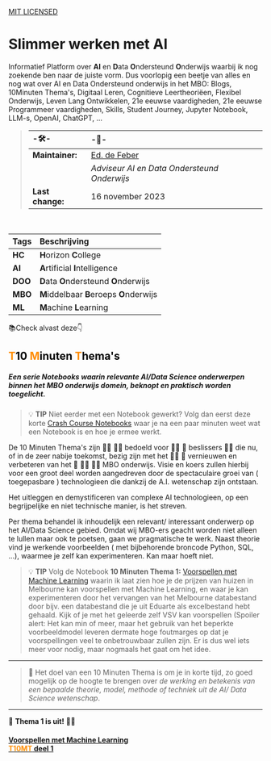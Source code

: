 [MIT LICENSED](https://github.com/EdF2021/EdF2021.github.io/blob/1449d85990e6c3eda755276df711603116f640c5/LICENSE)

# Slimmer werken met AI
Informatief Platform over **AI** en **D**ata **O**ndersteund **O**nderwijs waarbij ik nog zoekende ben naar de juiste vorm.
Dus voorlopig een beetje van alles en nog wat over AI en Data Ondersteund onderwijs in het MBO: Blogs, 10Minuten Thema's, Digitaal Leren, Cognitieve Leertheoriëen, Flexibel Onderwijs, Leven Lang Ontwikkelen,  21e eeuwse vaardigheden, 21e eeuwse Programmeer vaardigheden, Skills, Student Journey, Jupyter Notebook, LLM-s, OpenAI, ChatGPT, ...  

>| -🛠️- | -👷- |
>| :--- | :--- |
>| **Maintainer:** | [Ed. de Feber](mailto://e.defeber@horizoncollege.nl) |
>|  | *Adviseur AI en Data Ondersteund Onderwijs* | 
>| **Last change:** | 16 november 2023 |

<br>

| Tags | Beschrijving |
| :--- | :---|
| **HC** | **H**orizon **C**ollege |
| **AI** | **A**rtificial **I**ntelligence |
| **DOO** | **D**ata **O**ndersteund **O**nderwijs |
| **MBO** | **M**iddelbaar **B**eroeps **O**nderwijs |
| **ML** | **M**achine **L**earning |

📚Check alvast deze👇

## <font color="#000"><font color="darkorange">T</font>10 <font color="darkorange">M</font>inuten <font color="darkorange">T</font>hema's</font>
##### Een serie *Notebooks* waarin relevante AI/Data Science onderwerpen binnen het MBO onderwijs domein, beknopt en praktisch worden toegelicht.  

> 💡 **TIP** Niet eerder met een Notebook gewerkt? Volg dan eerst deze korte [Crash Course Notebooks](https://app.noteable.io/published/9a4cf4b6-29f6-46e3-9383-dd23513113fe/Crashcourse-Notebooks) waar je na een paar minuten weet wat een Notebook is en hoe je ermee werkt. 

De 10 Minuten Thema's zijn 👩‍🍳 👨‍🎓 bedoeld voor 👨‍🏫 👩‍ beslissers 👨‍🎓 die nu, of in de zeer nabije toekomst, bezig zijn met het 👨‍💻 👨‍ vernieuwen en verbeteren van het 💼 👨‍🔧 👮‍♀️ MBO onderwijs. Visie en koers zullen hierbij voor een groot deel worden aangedreven door de spectaculaire groei van ( toegepasbare ) technologieen die dankzij de A.I. wetenschap zijn ontstaan.  

Het uitleggen en demystificeren van complexe AI technologieen, op een begrijpelijke en niet technische manier, is het streven. 

Per thema behandel ik inhoudelijk een relevant/ interessant onderwerp op het AI/Data Science gebied. Omdat wij MBO-ers geacht worden niet alleen te lullen maar ook te poetsen, gaan we pragmatische te werk. Naast theorie vind je werkende voorbeelden ( met bijbehorende broncode Python, SQL, ...), waarmee je zelf kan experimenteren. Kan maar hoeft niet.

> 💡 **TIP** Volg de Notebook **10 Minuten Thema 1:** [Voorspellen met Machine Learning](https://app.noteable.io/published/513c4771-e741-432c-9b00-ffd39e9d846d/10Min_Thema_1_Voorspellen) waarin ik laat zien hoe je de prijzen van huizen in Melbourne kan voorspellen met Machine Learning, en waar je kan experimenteren door het vervangen van het Melbourne databestand door bijv. een databestand die je uit Eduarte als excelbestand hebt gehaald.  Kijk of je met het geleerde zelf VSV kan voorspellen (Spoiler alert: Het kan min of meer, maar het gebruik van het beperkte voorbeeldmodel leveren dermate hoge foutmarges op dat je voorspellingen veel te onbetrouwbaar zullen zijn. Er is dus wel iets meer voor nodig, maar nogmaals het gaat om het idee.


----
> 🎯 Het doel van een 10 Minuten Thema is om je in korte tijd, zo goed mogelijk op de hoogte te brengen over *de werking en betekenis van een bepaalde theorie, model, methode of techniek uit de AI/ Data Science wetenschap*.
----

🥳 **Thema 1 is uit!** 🎈🎈 

#### [Voorspellen met Machine Learning<br> **<font color="darkorange">T10MT</font> deel 1**](https://app.noteable.io/published/513c4771-e741-432c-9b00-ffd39e9d846d/10Min_Thema_1_Voorspellen)

[^1]: Wil je meer weten over hoe een Notebook werkt ga dan naar [Uitleg Notebook](https://app.noteable.io/f/cce7345d-e0d8-4cd2-91f1-80f69d272957/What-can-you-do-in-a-Noteable-notebook.ipynb)   

